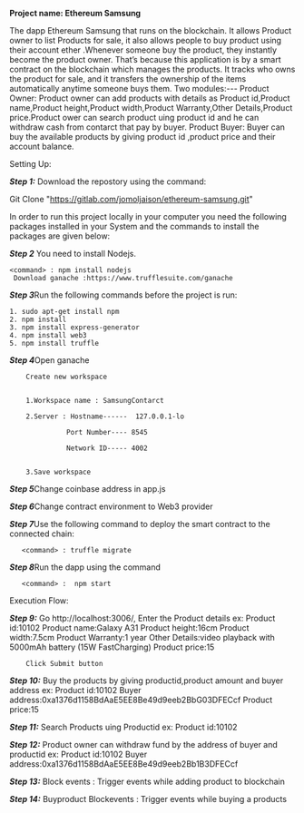 ****Project name:	Ethereum Samsung****

The dapp Ethereum Samsung that runs on the blockchain. It allows Product owner to list Products for sale, it also allows people to buy product using their  account ether .Whenever someone buy the product, they instantly become the product owner. That’s because this application is  by a smart contract on the blockchain which manages the products. It tracks who owns the product for sale, and it transfers the ownership of the items automatically anytime someone buys them.
Two modules:---
Product Owner:
Product owner can add products with details as Product id,Product name,Product height,Product width,Product Warranty,Other Details,Product price.Product ower can search product uing product id and he can withdraw cash from contarct that pay by buyer.
Product Buyer:
Buyer can buy the available products by giving  product id ,product price and their account balance.


Setting Up:

***Step 1:*** Download the repostory using the command:  

 Git Clone "https://gitlab.com/jomoljaison/ethereum-samsung.git"  

In order to run this project locally in your computer you need the following packages installed in your System and the commands to install the packages are given below:

***Step 2*** You need to install Nodejs.

	<command> : npm install nodejs
	 Download ganache :https://www.trufflesuite.com/ganache

***Step 3***Run the following commands before the project is run:

	1. sudo apt-get install npm
	2. npm install
	3. npm install express-generator
	4. npm install web3
	5. npm install truffle


***Step 4***Open ganache

		Create new workspace
		
		
		1.Workspace name : SamsungContarct
		
		2.Server : Hostname------  127.0.0.1-lo
		
			      Port Number---- 8545
			      
			      Network ID----- 4002
			      
			      
		3.Save workspace

***Step 5***Change coinbase address in app.js

***Step 6***Change contract environment to Web3 provider

***Step 7***Use the following command to deploy the smart contract to the connected 	         chain: 

	   <command> : truffle migrate
***Step 8***Run the dapp using the command  

       <command> :  npm start  

Execution Flow:

***Step 9:*** Go http://localhost:3006/, Enter the Product details
		ex:
			Product id:10102
			Product name:Galaxy A31
			Product height:16cm
			Product width:7.5cm
  			Product Warranty:1 year
			Other Details:video playback with 5000mAh battery (15W FastCharging)
			Product price:15

		Click Submit button

***Step 10:***  Buy the products by giving productid,product amount and buyer address
	      ex:
			Product id:10102
			Buyer address:0xa1376d1158BdAaE5EE8Be49d9eeb2BbG03DFECcf
			Product price:15

***Step 11:*** Search Products uing Productid
	     ex:
			Product id:10102




			
***Step 12:*** Product owner can withdraw fund by the address of buyer and productid
	     ex:
			Product id:10102
			Buyer address:0xa1376d1158BdAaE5EE8Be49d9eeb2Bb1B3DFECcf
	
***Step 13:*** Block events  : Trigger events while adding product to blockchain

***Step 14:*** Buyproduct Blockevents  :  Trigger events while buying a products


